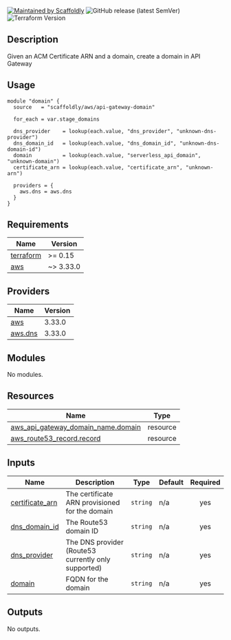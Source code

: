 [![Maintained by Scaffoldly](https://img.shields.io/badge/maintained%20by-scaffoldly-blueviolet)](https://github.com/scaffoldly)
![GitHub release (latest SemVer)](https://img.shields.io/github/v/release/scaffoldly/terraform-aws-api-gateway-domain)
![Terraform Version](https://img.shields.io/badge/tf-%3E%3D0.15.0-blue.svg)

## Description

Given an ACM Certificate ARN and a domain, create a domain in API Gateway

## Usage

```hcl
module "domain" {
  source   = "scaffoldly/aws/api-gateway-domain"

  for_each = var.stage_domains

  dns_provider    = lookup(each.value, "dns_provider", "unknown-dns-provider")
  dns_domain_id   = lookup(each.value, "dns_domain_id", "unknown-dns-domain-id")
  domain          = lookup(each.value, "serverless_api_domain", "unknown-domain")
  certificate_arn = lookup(each.value, "certificate_arn", "unknown-arn")

  providers = {
    aws.dns = aws.dns
  }
}
```

<!-- BEGIN_TF_DOCS -->
## Requirements

| Name | Version |
|------|---------|
| <a name="requirement_terraform"></a> [terraform](#requirement\_terraform) | >= 0.15 |
| <a name="requirement_aws"></a> [aws](#requirement\_aws) | ~> 3.33.0 |

## Providers

| Name | Version |
|------|---------|
| <a name="provider_aws"></a> [aws](#provider\_aws) | 3.33.0 |
| <a name="provider_aws.dns"></a> [aws.dns](#provider\_aws.dns) | 3.33.0 |

## Modules

No modules.

## Resources

| Name | Type |
|------|------|
| [aws_api_gateway_domain_name.domain](https://registry.terraform.io/providers/hashicorp/aws/latest/docs/resources/api_gateway_domain_name) | resource |
| [aws_route53_record.record](https://registry.terraform.io/providers/hashicorp/aws/latest/docs/resources/route53_record) | resource |

## Inputs

| Name | Description | Type | Default | Required |
|------|-------------|------|---------|:--------:|
| <a name="input_certificate_arn"></a> [certificate\_arn](#input\_certificate\_arn) | The certificate ARN provisioned for the domain | `string` | n/a | yes |
| <a name="input_dns_domain_id"></a> [dns\_domain\_id](#input\_dns\_domain\_id) | The Route53 domain ID | `string` | n/a | yes |
| <a name="input_dns_provider"></a> [dns\_provider](#input\_dns\_provider) | The DNS provider (Route53 currently only supported) | `string` | n/a | yes |
| <a name="input_domain"></a> [domain](#input\_domain) | FQDN for the domain | `string` | n/a | yes |

## Outputs

No outputs.
<!-- END_TF_DOCS -->
